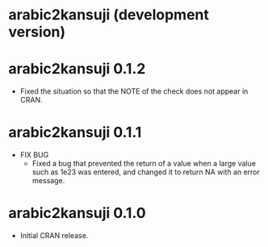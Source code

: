 # arabic2kansuji (development version)

# arabic2kansuji 0.1.2

* Fixed the situation so that the NOTE of the check does not appear in CRAN.

# arabic2kansuji 0.1.1

* FIX BUG
    * Fixed a bug that prevented the return of a value when a large value such as 1e23 was entered, and changed it to return NA with an error message.
 
# arabic2kansuji 0.1.0

* Initial CRAN release.
